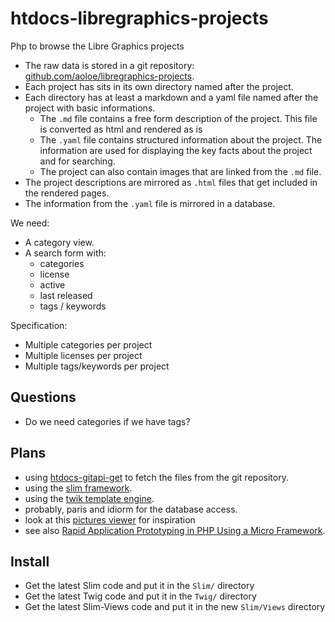 # htdocs-libregraphics-projects

Php to browse the Libre Graphics projects

- The raw data is stored in a git repository: [github.com/aoloe/libregraphics-projects](https://github.com/aoloe/libregraphics-projects).
- Each project has sits in its own directory named after the project.
- Each directory has at least a markdown and a yaml file named after the project with basic informations.
  - The `.md` file contains a free form description of the project. This file is converted as html and rendered as is
  - The `.yaml` file contains structured information about the project. The information are used for displaying the key facts about the project and for searching.
  - The project can also contain images that are linked from the `.md` file. 
- The project descriptions are mirrored as `.html` files that get included in the rendered pages.
- The information from the `.yaml` file is mirrored in a database.

We need:

- A category view.
- A search form with:
  - categories
  - license
  - active
  - last released
  - tags / keywords

Specification:

- Multiple categories per project
- Multiple licenses per project
- Multiple tags/keywords per project

## Questions

- Do we need categories if we have tags?

## Plans

- using [htdocs-gitapi-get](https://github.com/aoloe/htdocs-gitapi-get) to fetch the files from the git repository.
- using the [slim framework](http://www.slimframework.com/).
- using the [twik template engine](http://twig.sensiolabs.org).
- probably, paris and idiorm for the database access.
- look at this [pictures viewer](https://github.com/jeremykendall/flaming-archer) for inspiration
- see also [Rapid Application Prototyping in PHP Using a Micro Framework](http://net.tutsplus.com/tutorials/php/rapid-application-prototyping-in-php-using-a-micro-framework/).

## Install

- Get the latest Slim code and put it in the `Slim/` directory
- Get the latest Twig code and put it in the `Twig/` directory
- Get the latest Slim-Views code and put it in the new `Slim/Views` directory
